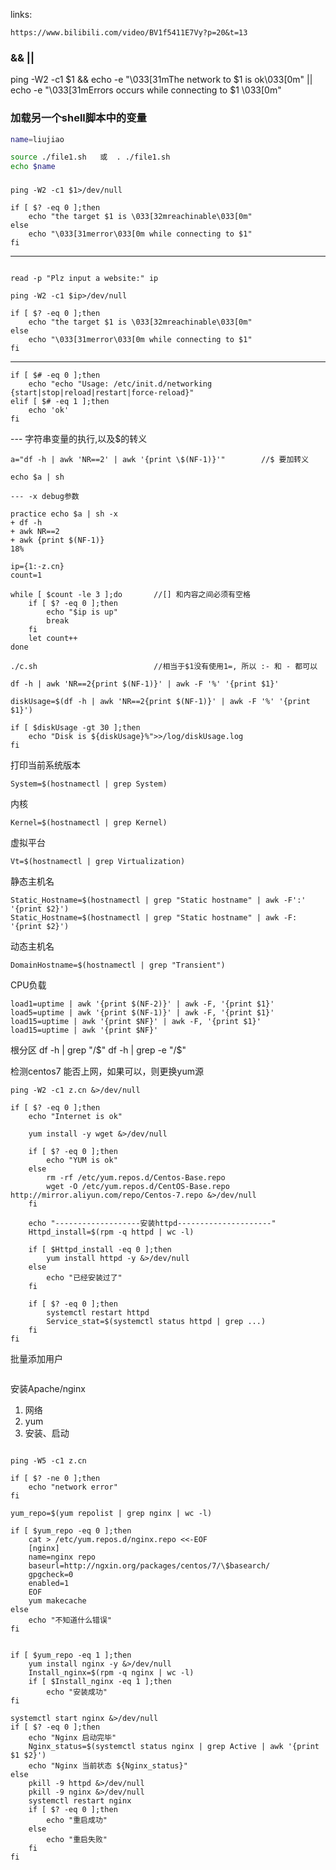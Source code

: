 links:

    https://www.bilibili.com/video/BV1f5411E7Vy?p=20&t=13

### && || 

ping -W2 -c1 $1 && echo -e "\033[31mThe network to $1 is ok\033[0m" || echo -e "\033[31mErrors occurs while connecting to $1 \033[0m"


### 加载另一个shell脚本中的变量

```file1.sh
name=liujiao
```

```file2.sh
source ./file1.sh   或  . ./file1.sh
echo $name
```


### 

```
ping -W2 -c1 $1>/dev/null

if [ $? -eq 0 ];then
    echo "the target $1 is \033[32mreachinable\033[0m"
else
    echo "\033[31merror\033[0m while connecting to $1"
fi

```


---


```

read -p "Plz input a website:" ip

ping -W2 -c1 $ip>/dev/null

if [ $? -eq 0 ];then
    echo "the target $1 is \033[32mreachinable\033[0m"
else
    echo "\033[31merror\033[0m while connecting to $1"
fi

```

---


```
if [ $# -eq 0 ];then
    echo "echo "Usage: /etc/init.d/networking {start|stop|reload|restart|force-reload}"
elif [ $# -eq 1 ];then
    echo 'ok'
fi
```


--- 字符串变量的执行,以及$的转义

```
a="df -h | awk 'NR==2' | awk '{print \$(NF-1)}'"        //$ 要加转义

echo $a | sh

--- -x debug参数

practice echo $a | sh -x
+ df -h
+ awk NR==2
+ awk {print $(NF-1)}
18%

```




```
ip={1:-z.cn}
count=1

while [ $count -le 3 ];do       //[] 和内容之间必须有空格
    if [ $? -eq 0 ];then
        echo "$ip is up"
        break
    fi
    let count++
done

./c.sh                          //相当于$1没有使用1=, 所以 :- 和 - 都可以

```


```磁盘使用率
df -h | awk 'NR==2{print $(NF-1)}' | awk -F '%' '{print $1}'

diskUsage=$(df -h | awk 'NR==2{print $(NF-1)}' | awk -F '%' '{print $1}')

if [ $diskUsage -gt 30 ];then
    echo "Disk is ${diskUsage}%">>/log/diskUsage.log
fi

```


打印当前系统版本

    System=$(hostnamectl | grep System)

内核

    Kernel=$(hostnamectl | grep Kernel)

虚拟平台

    Vt=$(hostnamectl | grep Virtualization)

静态主机名

    Static_Hostname=$(hostnamectl | grep "Static hostname" | awk -F':' '{print $2}')
    Static_Hostname=$(hostnamectl | grep "Static hostname" | awk -F: '{print $2}')

动态主机名

    DomainHostname=$(hostnamectl | grep "Transient")

CPU负载

    load1=uptime | awk '{print $(NF-2)}' | awk -F, '{print $1}'
    load5=uptime | awk '{print $(NF-1)}' | awk -F, '{print $1}'
    load15=uptime | awk '{print $NF}' | awk -F, '{print $1}'
    load15=uptime | awk '{print $NF}'



根分区
    df -h | grep "/$"
    df -h | grep -e "/$"



检测centos7 能否上网，如果可以，则更换yum源

```
ping -W2 -c1 z.cn &>/dev/null

if [ $? -eq 0 ];then
    echo "Internet is ok"

    yum install -y wget &>/dev/null

    if [ $? -eq 0 ];then
        echo "YUM is ok"
    else
        rm -rf /etc/yum.repos.d/Centos-Base.repo
        wget -O /etc/yum.repos.d/CentOS-Base.repo     http://mirror.aliyun.com/repo/Centos-7.repo &>/dev/null
    fi

    echo "-------------------安装httpd---------------------"
    Httpd_install=$(rpm -q httpd | wc -l)

    if [ $Httpd_install -eq 0 ];then
        yum install httpd -y &>/dev/null
    else
        echo "已经安装过了"
    fi

    if [ $? -eq 0 ];then
        systemctl restart httpd
        Service_stat=$(systemctl status httpd | grep ...)
    fi
fi
```

批量添加用户

```

```



安装Apache/nginx

1. 网络
1. yum
1. 安装、启动

```

ping -W5 -c1 z.cn

if [ $? -ne 0 ];then
    echo "network error"
fi

yum_repo=$(yum repolist | grep nginx | wc -l)

if [ $yum_repo -eq 0 ];then
    cat > /etc/yum.repos.d/nginx.repo <<-EOF
    [nginx]
    name=nginx repo
    baseurl=http://ngxin.org/packages/centos/7/\$basearch/
    gpgcheck=0
    enabled=1
    EOF
    yum makecache
else
    echo "不知道什么错误"
fi


if [ $yum_repo -eq 1 ];then
    yum install nginx -y &>/dev/null
    Install_nginx=$(rpm -q nginx | wc -l)
    if [ $Install_nginx -eq 1 ];then
        echo "安装成功"   
fi

systemctl start nginx &>/dev/null
if [ $? -eq 0 ];then
    echo "Nginx 启动完毕"
    Nginx_status=$(systemctl status nginx | grep Active | awk '{print $1 $2}')
    echo "Nginx 当前状态 ${Nginx_status}"
else
    pkill -9 httpd &>/dev/null
    pkill -9 nginx &>/dev/null
    systemctl restart nginx
    if [ $? -eq 0 ];then
        echo "重启成功"
    else
        echo "重启失败"
    fi
fi



```

